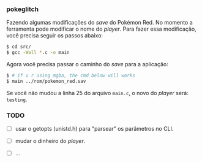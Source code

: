 ### pokeglitch

Fazendo algumas modificações do *save* do Pokémon Red.
No momento a ferramenta pode modificar o nome do *player*.
Para fazer essa modificação, você precisa seguir os passos abaixo:

```bash
$ cd src/
$ gcc -Wall *.c -o main
```

Agora você precisa passar o caminho do *save* para a aplicação:

```bash
$ # if u r using mgba, the cmd below will works
$ main ../rom/pokemon_red.sav
```

Se você não mudou a linha 25 do arquivo `main.c`, o novo do *player* será:
`testing`.

### TODO

- [ ] usar o getopts (unistd.h) para "parsear" os parâmetros no CLI.

- [ ] mudar o dinheiro do *player*.

- [ ] ...
